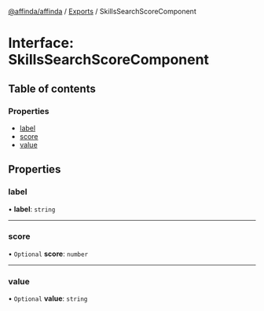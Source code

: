 [@affinda/affinda](../README.md) / [Exports](../modules.md) / SkillsSearchScoreComponent

# Interface: SkillsSearchScoreComponent

## Table of contents

### Properties

- [label](SkillsSearchScoreComponent.md#label)
- [score](SkillsSearchScoreComponent.md#score)
- [value](SkillsSearchScoreComponent.md#value)

## Properties

### label

• **label**: `string`

___

### score

• `Optional` **score**: `number`

___

### value

• `Optional` **value**: `string`
